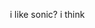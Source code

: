 
   ⠀⠀⠀⠀⠀⠀i like sonic? i think
   ⠀⠀⠀⠀⠀ ⠀
<!--
**girlsIovemyswag/girlsIovemyswag** is a ✨ _special_ ✨ repository because its `README.md` (this file) appears on your GitHub profile.

Here are some ideas to get you started:

- 🔭 I’m currently working on ...
- 🌱 I’m currently learning ...
- 👯 I’m looking to collaborate on ...
- 🤔 I’m looking for help with ...
- 💬 Ask me about ...
- 📫 How to reach me: ...
- 😄 Pronouns: ...
- ⚡ Fun fact: ...
-->
